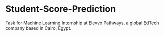 # Student-Score-Prediction
Task for Machine Learning Internship at Elevvo Pathways, a global EdTech company based in Cairo, Egypt.
